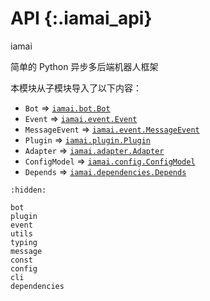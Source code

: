 # API {:.iamai_api}

iamai

简单的 Python 异步多后端机器人框架

本模块从子模块导入了以下内容：
- `Bot` => [`iamai.bot.Bot`](bot)
- `Event` => [`iamai.event.Event`](./api/event)
- `MessageEvent` => [`iamai.event.MessageEvent`](./event#MessageEvent)
- `Plugin` => [`iamai.plugin.Plugin`](./plugin#Plugin)
- `Adapter` => [`iamai.adapter.Adapter`](./adapter/#Adapter)
- `ConfigModel` => [`iamai.config.ConfigModel`](./config#ConfigModel)
- `Depends` => [`iamai.dependencies.Depends`](./dependencies#Depends)

```{toctree}
:hidden:    

bot
plugin
event
utils
typing
message
const
config
cli
dependencies
```